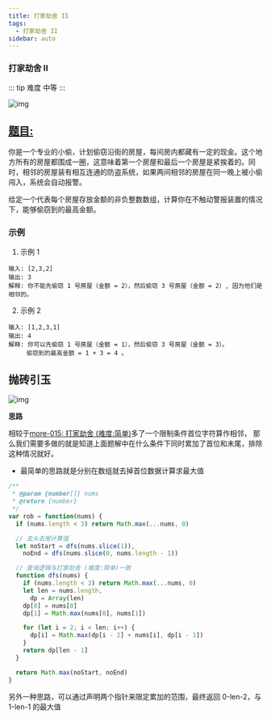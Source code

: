 ```yaml
---
title: 打家劫舍 II
tags:
  - 打家劫舍 II
sidebar: auto
---
```


### 打家劫舍 II

::: tip 难度
中等
:::

![img](http://qiniu.gaowenju.com/leecode/banner/more-016.jpg)

## [题目:](https://leetcode-cn.com/problems/house-robber-ii/)

你是一个专业的小偷，计划偷窃沿街的房屋，每间房内都藏有一定的现金。这个地方所有的房屋都围成一圈，这意味着第一个房屋和最后一个房屋是紧挨着的。同时，相邻的房屋装有相互连通的防盗系统，如果两间相邻的房屋在同一晚上被小偷闯入，系统会自动报警。

给定一个代表每个房屋存放金额的非负整数数组，计算你在不触动警报装置的情况下，能够偷窃到的最高金额。

### 示例

1. 示例 1

```
输入: [2,3,2]
输出: 3
解释: 你不能先偷窃 1 号房屋（金额 = 2），然后偷窃 3 号房屋（金额 = 2）, 因为他们是相邻的。
```

2. 示例 2

```
输入: [1,2,3,1]
输出: 4
解释: 你可以先偷窃 1 号房屋（金额 = 1），然后偷窃 3 号房屋（金额 = 3）。
     偷窃到的最高金额 = 1 + 3 = 4 。
```

## 抛砖引玉

![img](http://qiniu.gaowenju.com/leecode/more-016.png)

**思路**

相较于[more-015: 打家劫舍 (难度:简单)](./more-015.md)多了一个限制条件首位字符算作相邻，
那么我们需要多做的就是知道上面题解中在什么条件下同时累加了首位和末尾，排除这种情况就好。

- 最简单的思路就是分别在数组就去掉首位数据计算求最大值

```javascript
/**
 * @param {number[]} nums
 * @return {number}
 */
var rob = function(nums) {
  if (nums.length < 3) return Math.max(...nums, 0)

  // 去头去尾计算值
  let noStart = dfs(nums.slice(1)),
    noEnd = dfs(nums.slice(0, nums.length - 1))

  // 查询逻辑与打家劫舍 (难度:简单)一致
  function dfs(nums) {
    if (nums.length < 3) return Math.max(...nums, 0)
    let len = nums.length,
      dp = Array(len)
    dp[0] = nums[0]
    dp[1] = Math.max(nums[0], nums[1])

    for (let i = 2; i < len; i++) {
      dp[i] = Math.max(dp[i - 2] + nums[i], dp[i - 1])
    }
    return dp[len - 1]
  }

  return Math.max(noStart, noEnd)
}
```

另外一种思路，可以通过声明两个指针来限定累加的范围，最终返回 0-len-2，与 1-len-1 的最大值
